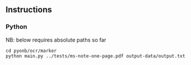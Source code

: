 ## Instructions

### Python

NB: below requires absolute paths so far
```shell
cd pyonb/ocr/marker
python main.py ../tests/ms-note-one-page.pdf output-data/output.txt
```

